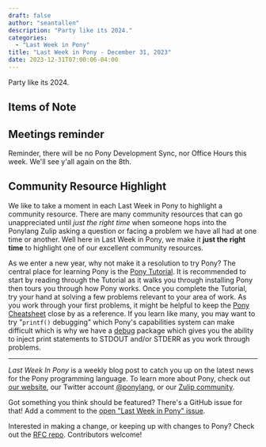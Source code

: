 ```yaml
---
draft: false
author: "seantallen"
description: "Party like its 2024."
categories:
  - "Last Week in Pony"
title: "Last Week in Pony - December 31, 2023"
date: 2023-12-31T07:00:06-04:00
---
```


Party like its 2024.

<!-- more -->

## Items of Note

## Meetings reminder

Reminder, there will be no Pony Development Sync, nor Office Hours this week. We'll see y'all again on the 8th.

## Community Resource Highlight

We like to take a moment in each Last Week in Pony to highlight a community resource. There are many community resources that can go unappreciated until _just the right time_ when someone hops into the Ponylang Zulip asking a question or facing a problem we have all had at one time or another. Well here in Last Week in Pony, we make it **just the right time** to highlight one of our excellent community resources.

As we enter a new year, why not make it a resolution to try Pony? The central place for learning Pony is the [Pony Tutorial](https://tutorial.ponylang.io/). It is recommended to start by reading through the Tutorial as it walks you through installing Pony then tours you through how Pony works. Once you complete the Tutorial, try your hand at solving a few problems relevant to your area of work. As you work through your first problems, it might be helpful to keep the [Pony Cheatsheet](https://www.ponylang.io/media/cheatsheet/pony-cheat-sheet.pdf) close by as a reference. If you learn like many, you may want to try "`printf()` debugging" which Pony's capabilities system can make difficult which is why we have a [debug](https://stdlib.ponylang.io/debug--index/) package which gives you the ability to inject print statements to STDOUT and/or STDERR as you work through problems.

---

_Last Week In Pony_ is a weekly blog post to catch you up on the latest news for the Pony programming language. To learn more about Pony, check out [our website](https://ponylang.io), our Twitter account [@ponylang](https://twitter.com/ponylang), or our [Zulip community](https://ponylang.zulipchat.com).

Got something you think should be featured? There's a GitHub issue for that! Add a comment to the [open "Last Week in Pony" issue](https://github.com/ponylang/ponylang.github.io/issues?q=is%3Aissue+is%3Aopen+label%3Alast-week-in-pony).

Interested in making a change, or keeping up with changes to Pony? Check out the [RFC repo](https://github.com/ponylang/rfcs). Contributors welcome!
